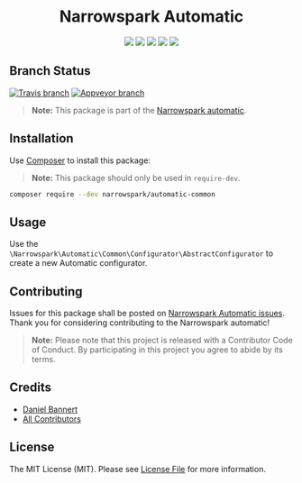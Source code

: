 <h1 align="center">Narrowspark Automatic</h1>
<p align="center">
    <a href="https://github.com/narrowspark/automatic/releases"><img src="https://img.shields.io/packagist/v/narrowspark/automatic.svg?style=flat-square"></a>
    <a href="https://php.net/"><img src="https://img.shields.io/badge/php-%5E7.1.0-8892BF.svg?style=flat-square"></a>
    <a href="https://codecov.io/gh/narrowspark/automatic"><img src="https://img.shields.io/codecov/c/github/narrowspark/automatic/master.svg?style=flat-square"></a>
    <a href="#"><img src="https://img.shields.io/badge/style-level%207-brightgreen.svg?style=flat-square&label=phpstan"></a>
    <a href="https://opensource.org/licenses/MIT"><img src="https://img.shields.io/badge/license-MIT-brightgreen.svg?style=flat-square"></a>
</p>

Branch Status
------------
[![Travis branch](https://img.shields.io/travis/narrowspark/automatic/master.svg?longCache=false&style=for-the-badge)](https://travis-ci.org/narrowspark/automatic)
[![Appveyor branch](https://img.shields.io/appveyor/ci/narrowspark/automatic/master.svg?longCache=false&style=for-the-badge)](https://ci.appveyor.com/project/narrowspark/automatic/branch/master)

> **Note:** This package is part of the [Narrowspark automatic](https://github.com/narrowspark/automatic). 

Installation
-------------

Use [Composer](https://getcomposer.org/) to install this package:

> **Note:** This package should only be used in `require-dev`.

```sh
composer require --dev narrowspark/automatic-common
```

Usage
-------------

Use the ```\Narrowspark\Automatic\Common\Configurator\AbstractConfigurator``` to create a new Automatic configurator.

Contributing
------------

Issues for this package shall be posted on [Narrowspark Automatic issues](https://github.com/narrowspark/automatic/issues). <br>
Thank you for considering contributing to the Narrowspark automatic!

> **Note:** Please note that this project is released with a Contributor Code of Conduct. By participating in this project you agree to abide by its terms.

Credits
-------------

- [Daniel Bannert](https://github.com/prisis)
- [All Contributors](../../contributors)

License
-------------

The MIT License (MIT). Please see [License File](LICENSE) for more information.
